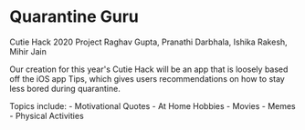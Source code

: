 
# Quarantine Guru
Cutie Hack 2020 Project
Raghav Gupta, Pranathi Darbhala, Ishika Rakesh, Mihir Jain

Our creation for this year's Cutie Hack will be an app that is loosely based off the iOS app Tips, which gives  users recommendations on how to stay less bored during quarantine.

Topics include:
    - Motivational Quotes
    - At Home Hobbies
    - Movies
    - Memes
    - Physical Activities


